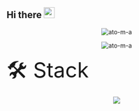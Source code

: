 <!--
**ato-m-a/ato-m-a** is a ✨ _special_ ✨ repository because its `README.md` (this file) appears on your GitHub profile.

Here are some ideas to get you started:

- 🔭 I’m currently working on ...
- 🌱 I’m currently learning ...
- 👯 I’m looking to collaborate on ...
- 🤔 I’m looking for help with ...
- 💬 Ask me about ...
- 📫 How to reach me: ...
- 😄 Pronouns: ...
- ⚡ Fun fact: ...
-->

## Hi there <img src="https://media.giphy.com/media/hvRJCLFzcasrR4ia7z/giphy.gif" width="25px">

<!-- Github Stats -->
<p align="center">
  <img src="https://github-readme-stats.vercel.app/api?username=ato-m-a&count_private=true&show_icons=true&theme=gotham" alt="ato-m-a" />
</p>

<!-- Most Used Languages -->
<p align="center">
  <img src="https://github-readme-stats.vercel.app/api/top-langs/?username=ato-m-a&layout=compact&theme=gotham" alt="ato-m-a" />
</p>

<!-- Tech Stack -->
<font size="16">
  🛠 Stack
</font>

<p align="center">
  <img src="https://hits.seeyoufarm.com/api/count/incr/badge.svg?url=https%3A%2F%2Fgithub.com%2Fato-m-a&count_bg=%2379C83D&title_bg=%23555555&icon=&icon_color=%23E7E7E7&title=hits&edge_flat=false"/>
</p>
